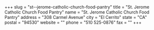 +++
slug = "st--jerome-catholic-church-food-pantry"
title = "St. Jerome Catholic Church Food Pantry"
name = "St. Jerome Catholic Church Food Pantry"
address = "308 Carmel Avenue"
city = "El Cerrito"
state = "CA"
postal = "94530"
website = ""
phone = "510 525-0876"
fax = ""
+++
